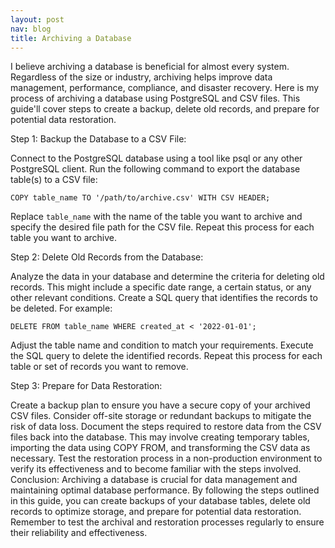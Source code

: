 ```yaml
---
layout: post
nav: blog
title: Archiving a Database
---
```

I believe archiving a database is beneficial for almost every system. Regardless of the size or industry, archiving helps improve data management, performance, compliance, and disaster recovery. Here is my process of archiving a database using PostgreSQL and CSV files. This guide'll cover steps to create a backup, delete old records, and prepare for potential data restoration.

Step 1: Backup the Database to a CSV File:

Connect to the PostgreSQL database using a tool like psql or any other PostgreSQL client.
Run the following command to export the database table(s) to a CSV file:
```
COPY table_name TO '/path/to/archive.csv' WITH CSV HEADER;
```
Replace `table_name` with the name of the table you want to archive and specify the desired file path for the CSV file.
Repeat this process for each table you want to archive.

Step 2: Delete Old Records from the Database:

Analyze the data in your database and determine the criteria for deleting old records. This might include a specific date range, a certain status, or any other relevant conditions.
Create a SQL query that identifies the records to be deleted. For example:
```
DELETE FROM table_name WHERE created_at < '2022-01-01';
```
Adjust the table name and condition to match your requirements.
Execute the SQL query to delete the identified records.
Repeat this process for each table or set of records you want to remove.

Step 3: Prepare for Data Restoration:

Create a backup plan to ensure you have a secure copy of your archived CSV files. Consider off-site storage or redundant backups to mitigate the risk of data loss.
Document the steps required to restore data from the CSV files back into the database. This may involve creating temporary tables, importing the data using COPY FROM, and transforming the CSV data as necessary.
Test the restoration process in a non-production environment to verify its effectiveness and to become familiar with the steps involved.
Conclusion:
Archiving a database is crucial for data management and maintaining optimal database performance. By following the steps outlined in this guide, you can create backups of your database tables, delete old records to optimize storage, and prepare for potential data restoration. Remember to test the archival and restoration processes regularly to ensure their reliability and effectiveness.
